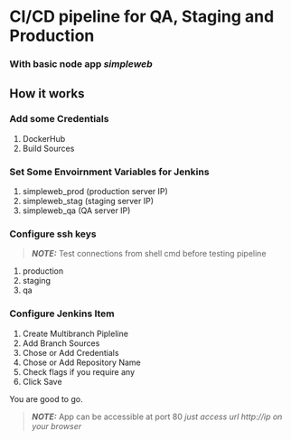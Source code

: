 # CI/CD pipeline for QA, Staging and Production

### With basic node app *simpleweb* 

## How it works

### Add some Credentials

1. DockerHub
2. Build Sources 

### Set Some Envoirnment Variables for Jenkins

1. simpleweb_prod (production server IP)
2. simpleweb_stag (staging server IP)
3. simpleweb_qa   (QA server IP)


### Configure ssh keys

> **_NOTE:_** Test connections from shell cmd before testing pipeline 
1. production
2. staging
3. qa

### Configure Jenkins Item

1. Create Multibranch Pipleline
2. Add Branch Sources 
3. Chose or Add Credentials
4. Chose or Add Repository Name
5. Check flags if you require any
6. Click Save



You are good to go.

> **_NOTE:_** App can be accessible at port 80 *just access url http://ip on your browser*
